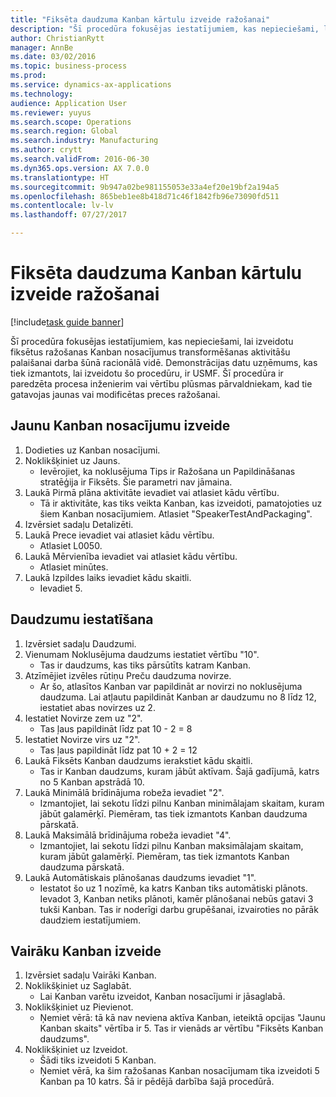 ```yaml
--- 
title: "Fiksēta daudzuma Kanban kārtulu izveide ražošanai"
description: "Šī procedūra fokusējas iestatījumiem, kas nepieciešami, lai izveidotu fiksētus ražošanas Kanban nosacījumus transformēšanas aktivitāšu palaišanai darba šūnā racionālā vidē."
author: ChristianRytt
manager: AnnBe
ms.date: 03/02/2016
ms.topic: business-process
ms.prod: 
ms.service: dynamics-ax-applications
ms.technology: 
audience: Application User
ms.reviewer: yuyus
ms.search.scope: Operations
ms.search.region: Global
ms.search.industry: Manufacturing
ms.author: crytt
ms.search.validFrom: 2016-06-30
ms.dyn365.ops.version: AX 7.0.0
ms.translationtype: HT
ms.sourcegitcommit: 9b947a02be981155053e33a4ef20e19bf2a194a5
ms.openlocfilehash: 865beb1ee8b418d71c46f1842fb96e73090fd511
ms.contentlocale: lv-lv
ms.lasthandoff: 07/27/2017

---
```

# <a name="create-a-fixed-quantity-kanban-rule-for-manufacturing"></a>Fiksēta daudzuma Kanban kārtulu izveide ražošanai

[!include[task guide banner](../../includes/task-guide-banner.md)]

Šī procedūra fokusējas iestatījumiem, kas nepieciešami, lai izveidotu fiksētus ražošanas Kanban nosacījumus transformēšanas aktivitāšu palaišanai darba šūnā racionālā vidē. Demonstrācijas datu uzņēmums, kas tiek izmantots, lai izveidotu šo procedūru, ir USMF. Šī procedūra ir paredzēta procesa inženierim vai vērtību plūsmas pārvaldniekam, kad tie gatavojas jaunas vai modificētas preces ražošanai.


## <a name="create-new-kanban-rule"></a>Jaunu Kanban nosacījumu izveide
1. Dodieties uz Kanban nosacījumi.
2. Noklikšķiniet uz Jauns.
    * Ievērojiet, ka noklusējuma Tips ir Ražošana un Papildināšanas stratēģija ir Fiksēts. Šie parametri nav jāmaina.  
3. Laukā Pirmā plāna aktivitāte ievadiet vai atlasiet kādu vērtību.
    * Tā ir aktivitāte, kas tiks veikta Kanban, kas izveidoti, pamatojoties uz šiem Kanban nosacījumiem.  Atlasiet "SpeakerTestAndPackaging".  
4. Izvērsiet sadaļu Detalizēti.
5. Laukā Prece ievadiet vai atlasiet kādu vērtību.
    * Atlasiet L0050.  
6. Laukā Mērvienība ievadiet vai atlasiet kādu vērtību.
    * Atlasiet minūtes.  
7. Laukā Izpildes laiks ievadiet kādu skaitli.
    * Ievadiet 5.  

## <a name="set-quantities"></a>Daudzumu iestatīšana
1. Izvērsiet sadaļu Daudzumi.
2. Vienumam Noklusējuma daudzums iestatiet vērtību "10".
    * Tas ir daudzums, kas tiks pārsūtīts katram Kanban.  
3. Atzīmējiet izvēles rūtiņu Preču daudzuma novirze.
    * Ar šo, atlasītos Kanban var papildināt ar novirzi no noklusējuma daudzuma.  Lai atļautu papildināt Kanban ar daudzumu no 8 līdz 12, iestatiet abas novirzes uz 2.  
4. Iestatiet Novirze zem uz "2".
    * Tas ļaus papildināt līdz pat 10 - 2 = 8  
5. Iestatiet Novirze virs uz "2".
    * Tas ļaus papildināt līdz pat 10 + 2 = 12  
6. Laukā Fiksēts Kanban daudzums ierakstiet kādu skaitli.
    * Tas ir Kanban daudzums, kuram jābūt aktīvam. Šajā gadījumā, katrs no 5 Kanban apstrādā 10.  
7. Laukā Minimālā brīdinājuma robeža ievadiet "2".
    * Izmantojiet, lai sekotu līdzi pilnu Kanban minimālajam skaitam, kuram jābūt galamērķī. Piemēram, tas tiek izmantots Kanban daudzuma pārskatā.  
8. Laukā Maksimālā brīdinājuma robeža ievadiet "4".
    * Izmantojiet, lai sekotu līdzi pilnu Kanban maksimālajam skaitam, kuram jābūt galamērķī. Piemēram, tas tiek izmantots Kanban daudzuma pārskatā.  
9. Laukā Automātiskais plānošanas daudzums ievadiet "1".
    * Iestatot šo uz 1 nozīmē, ka katrs Kanban tiks automātiski plānots.   Ievadot 3, Kanban netiks plānoti, kamēr plānošanai nebūs gatavi 3 tukši Kanban. Tas ir noderīgi darbu grupēšanai, izvairoties no pārāk daudziem iestatījumiem.  

## <a name="create-kanbans"></a>Vairāku Kanban izveide
1. Izvērsiet sadaļu Vairāki Kanban.
2. Noklikšķiniet uz Saglabāt.
    * Lai Kanban varētu izveidot, Kanban nosacījumi ir jāsaglabā.  
3. Noklikšķiniet uz Pievienot.
    * Ņemiet vērā: tā kā nav neviena aktīva Kanban, ieteiktā opcijas "Jaunu Kanban skaits" vērtība ir 5. Tas ir vienāds ar vērtību "Fiksēts Kanban daudzums".  
4. Noklikšķiniet uz Izveidot.
    * Šādi tiks izveidoti 5 Kanban.  
    * Ņemiet vērā, ka šim ražošanas Kanban nosacījumam tika izveidoti 5 Kanban pa 10 katrs. Šā ir pēdējā darbība šajā procedūrā.  


